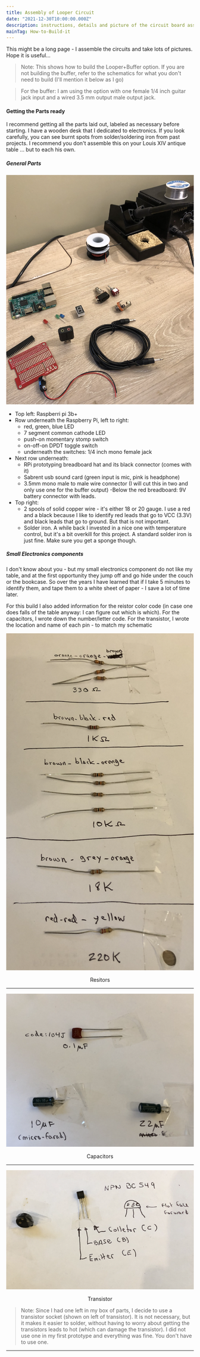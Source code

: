 ```yaml
---
title: Assembly of Looper Circuit
date: "2021-12-30T10:00:00.000Z"
description: instructions, details and picture of the circuit board assenbly
mainTag: How-to-Build-it
---
```


This might be a long page - I assemble the circuits and take lots of pictures.  Hope it is useful...

>Note: This shows how to build the Looper+Buffer option.  If you are not building the buffer, refer to the schematics for what you don't need to build (I'll mention it below as I go)

> For the buffer: I am using the option with one female 1/4 inch guitar jack input and a wired 3.5 mm output male output jack.

#### Getting the Parts ready

I recommend getting all the parts laid out, labeled as necessary before starting.  I have a wooden desk that I dedicated to electronics.  If you look carefully, you can see  burnt spots from solder/soldering iron from past projects.  I recommend you don't assemble this on your Louis XIV antique table ... but to each his own.

##### General Parts

![general parts ready](./partsready.png)

- Top left: Raspberri pi 3b+
- Row underneath the Raspberry Pi, left to right:
    - red, green, blue LED
    - 7 segment common cathode LED
    - push-on momentary stomp switch
    - on-off-on DPDT toggle switch
    - underneath the switches: 1/4 inch mono female jack
- Next row underneath:
    - RPi prototyping breadboard hat and its black connector (comes with it)
    - Sabrent usb sound card (green input is mic, pink is headphone)
    - 3.5mm mono male to male wire connector (I will cut this in two and only use one for the buffer output)
    -Below the red breadboard:  9V battery connector with leads.
- Top right:
    - 2 spools of solid copper wire - it's either 18 or 20 gauge.  I use a red and a black because I like to identify red leads that go to VCC (3.3V) and black leads that go to ground. But that is not important.
    - Solder iron.  A while back I invested in a nice one with temperature control, but it's a bit overkill for this project.  A standard solder iron is just fine.  Make sure you get a sponge though.

##### Small Electronics components

I don't know about you - but my small electronics component do not like my table, and at the first opportunity they jump off and go hide under the couch or the bookcase.  So over the years I have learned that if I take 5 minutes to identify them, and tape them to a white sheet of paper - I save a lot of time later.

For this build I also added information for the reistor color code (in case one does falls of the table anyway: I can figure out which is which). For the capacitors, I wrote down the number/letter code. For the transistor, I wrote the location and name of each pin - to match my schematic

![resistors ready](./partsresistors.png)
<p style="text-align:center">Resitors</p>

---

![capacitor ready](./partscapacitors.png)
<p style="text-align:center">Capacitors</p>

---

![transistor ready](./partstransistor.png)
<p style="text-align:center">Transistor</p>

>Note: Since I had one left in my box of parts, I decide to use a transistor socket (shown on left of transistor).  It is not necessary, but it makes it easier to solder, without having to worry about getting the transistors leads to hot (which can damage the transistor).  I did not use one in my first prototype and everything was fine.  You don't have to use one. 

---






